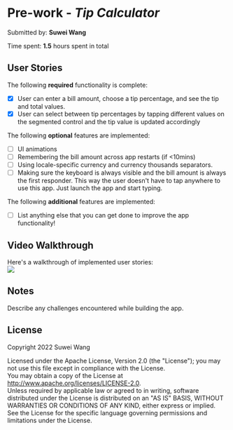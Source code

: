 # Pre-work - *Tip Calculator*

Submitted by: **Suwei Wang**

Time spent: **1.5** hours spent in total

## User Stories

The following **required** functionality is complete:

* [X] User can enter a bill amount, choose a tip percentage, and see the tip and total values.
* [X] User can select between tip percentages by tapping different values on the segmented control and the tip value is updated accordingly

The following **optional** features are implemented:

* [ ] UI animations
* [ ] Remembering the bill amount across app restarts (if <10mins)
* [ ] Using locale-specific currency and currency thousands separators.
* [ ] Making sure the keyboard is always visible and the bill amount is always the first responder. This way the user doesn't have to tap anywhere to use this app. Just launch the app and start typing.

The following **additional** features are implemented:

- [ ] List anything else that you can get done to improve the app functionality!

## Video Walkthrough

Here's a walkthrough of implemented user stories:   
![](https://i.imgur.com/1sIRAih.gif)


## Notes

Describe any challenges encountered while building the app.

## License
Copyright 2022 Suwei Wang

Licensed under the Apache License, Version 2.0 (the "License"); you may not use this file except in compliance with the License.  
You may obtain a copy of the License at
http://www.apache.org/licenses/LICENSE-2.0.  
Unless required by applicable law or agreed to in writing, software distributed under the License is distributed on an "AS IS" BASIS, WITHOUT WARRANTIES OR CONDITIONS OF ANY KIND, either express or implied.  
See the License for the specific language governing permissions and limitations under the License.
